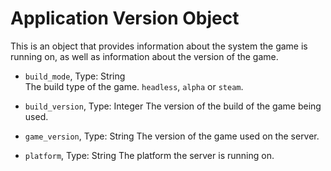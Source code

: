 # Application Version Object

This is an object that provides information about the system the game is running on, as well as information about the version of the game.

* `build_mode`, Type: String  
The build type of the game. `headless`, `alpha` or `steam`.

* `build_version`, Type: Integer
The version of the build of the game being used.

* `game_version`, Type: String
The version of the game used on the server.

* `platform`, Type: String
The platform the server is running on.
